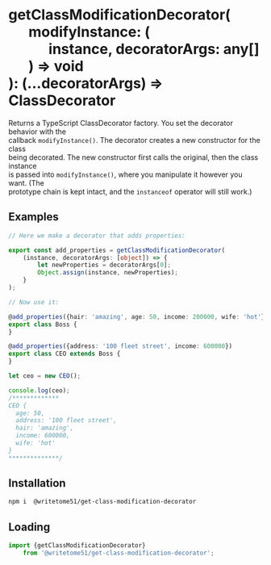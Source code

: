 # getClassModificationDecorator(<br>&nbsp;&nbsp;&nbsp;&nbsp;&nbsp;&nbsp;modifyInstance: (<br>&nbsp;&nbsp;&nbsp;&nbsp;&nbsp;&nbsp;&nbsp;&nbsp;&nbsp;&nbsp;&nbsp;&nbsp;instance, decoratorArgs: any[]<br>&nbsp;&nbsp;&nbsp;&nbsp;&nbsp;&nbsp;) => void<br>): (...decoratorArgs) => ClassDecorator

Returns a TypeScript ClassDecorator factory. You set the decorator behavior with the  
callback `modifyInstance()`. The decorator creates a new constructor for the class  
being decorated. The new constructor first calls the original, then the class instance  
is passed into `modifyInstance()`, where you manipulate it however you want. (The  
prototype chain is kept intact, and the `instanceof` operator will still work.)


## Examples

```ts
// Here we make a decorator that adds properties:

export const add_properties = getClassModificationDecorator(
    (instance, decoratorArgs: [object]) => {
        let newProperties = decoratorArgs[0];
        Object.assign(instance, newProperties);
    }
);

// Now use it:

@add_properties({hair: 'amazing', age: 50, income: 200000, wife: 'hot'})
export class Boss {
}

@add_properties({address: '100 fleet street', income: 600000})
export class CEO extends Boss {
}

let ceo = new CEO();

console.log(ceo);
/*************
CEO {
  age: 50,
  address: '100 fleet street',
  hair: 'amazing',
  income: 600000,
  wife: 'hot' 
}
**************/
```

## Installation
```bash
npm i  @writetome51/get-class-modification-decorator
```

## Loading
```js
import {getClassModificationDecorator} 
    from '@writetome51/get-class-modification-decorator';
```
